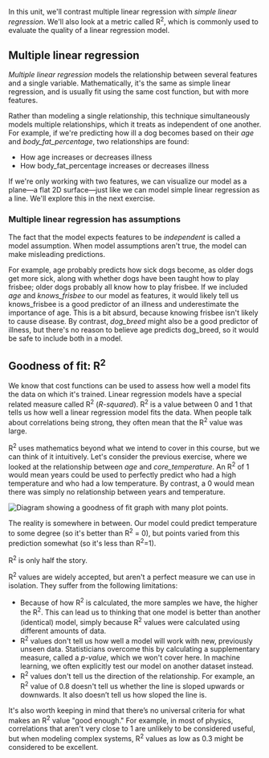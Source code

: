 In this unit, we'll contrast multiple linear regression with *simple linear regression*. We'll also look at a metric called R<sup>2</sup>, which is commonly used to evaluate the quality of a linear regression model.

## Multiple linear regression

*Multiple linear regression* models the relationship between several features and a single variable. Mathematically, it's the same as simple linear regression, and is usually fit using the same cost function, but with more features.

Rather than modeling a single relationship, this technique simultaneously models multiple relationships, which it treats as independent of one another. For example, if we're predicting how ill a dog becomes based on their *age* and *body_fat_percentage*, two relationships are found:

* How age increases or decreases illness
* How body_fat_percentage increases or decreases illness

If we're only working with two features, we can visualize our model as a plane—a flat 2D surface—just like we can model simple linear regression as a line. We'll explore this in the next exercise.

### Multiple linear regression has assumptions

The fact that the model expects features to be *independent* is called a model assumption. When model assumptions aren't true, the model can make misleading predictions.

For example, age probably predicts how sick dogs become, as older dogs get more sick, along with whether dogs have been taught how to play frisbee; older dogs probably all know how to play frisbee. If we included *age* and *knows_frisbee* to our model as features, it would likely tell us knows_frisbee is a good predictor of an illness and underestimate the importance of age. This is a bit absurd, because knowing frisbee isn't likely to cause disease. By contrast, *dog_breed* might also be a good predictor of illness, but there's no reason to believe age predicts dog_breed, so it would be safe to include both in a model.

## Goodness of fit: R<sup>2</sup>

We know that cost functions can be used to assess how well a model fits the data on which it's trained. Linear regression models have a special related measure called R<sup>2</sup> (*R-squared*). R<sup>2</sup> is a value between 0 and 1 that tells us how well a linear regression model fits the data. When people talk about correlations being strong, they often mean that the R<sup>2</sup> value was large.

R<sup>2</sup> uses mathematics beyond what we intend to cover in this course, but we can think of it intuitively. Let's consider the previous exercise, where we looked at the relationship between *age* and *core_temperature*. An R<sup>2</sup> of 1 would mean years could be used to perfectly predict who had a high temperature and who had a low temperature. By contrast, a 0 would mean there was simply no relationship between years and temperature.

![Diagram showing a goodness of fit graph with many plot points.](../media/4-goodness-of-fit-graph.png)

The reality is somewhere in between. Our model could predict temperature to some degree (so it's better than R<sup>2</sup> = 0), but points varied from this prediction somewhat (so it's less than R<sup>2</sup>=1).

R<sup>2</sup> is only half the story.

R<sup>2</sup> values are widely accepted, but aren't a perfect measure we can use in isolation. They suffer from the following limitations:

* Because of how R<sup>2</sup> is calculated, the more samples we have, the higher the R<sup>2</sup>. This can lead us to thinking that one model is better than another (identical) model, simply because R<sup>2</sup> values were calculated using different amounts of data.
* R<sup>2</sup> values don't tell us how well a model will work with new, previously unseen data. Statisticians overcome this by calculating a supplementary measure, called a *p-value*, which we won't cover here. In machine learning, we often explicitly test our model on another dataset instead.
* R<sup>2</sup> values don't tell us the direction of the relationship. For example, an R<sup>2</sup> value of 0.8 doesn't tell us whether the line is sloped upwards or downwards. It also doesn’t tell us how sloped the line is.

It's also worth keeping in mind that there’s no universal criteria for what makes an R<sup>2</sup> value "good enough." For example, in most of physics, correlations that aren't very close to 1 are unlikely to be considered useful, but when modeling complex systems, R<sup>2</sup> values as low as 0.3 might be considered to be excellent.
